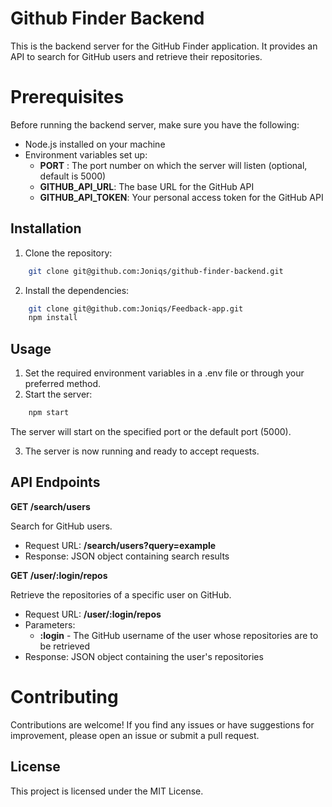 # Github Finder Backend

This is the backend server for the GitHub Finder application. It provides an API to search for GitHub users and retrieve their repositories.

# Prerequisites

Before running the backend server, make sure you have the following:

- Node.js installed on your machine
- Environment variables set up:
  - **PORT** : The port number on which the server will listen (optional, default is 5000)
  - **GITHUB_API_URL**: The base URL for the GitHub API
  - **GITHUB_API_TOKEN**: Your personal access token for the GitHub API

## Installation

1. Clone the repository:

```bash
    git clone git@github.com:Joniqs/github-finder-backend.git
```

2. Install the dependencies:

```bash
    git clone git@github.com:Joniqs/Feedback-app.git
    npm install
```

## Usage

1. Set the required environment variables in a .env file or through your preferred method.
2. Start the server:

```bash
    npm start
```

The server will start on the specified port or the default port (5000).

3. The server is now running and ready to accept requests.

## API Endpoints

**GET /search/users**

Search for GitHub users.

- Request URL: **/search/users?query=example**
- Response: JSON object containing search results

**GET /user/:login/repos**

Retrieve the repositories of a specific user on GitHub.

- Request URL: **/user/:login/repos**
- Parameters:
  - **:login** - The GitHub username of the user whose repositories are to be retrieved
- Response: JSON object containing the user's repositories

# Contributing

Contributions are welcome! If you find any issues or have suggestions for improvement, please open an issue or submit a pull request.

## License

This project is licensed under the MIT License.
